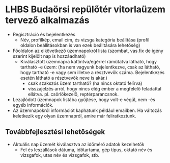 # LHBS Budaörsi repülőtér vitorlaüzem tervező alkalmazás
- Regisztráció és bejelentkezés
  - Név, profilkép, email cím, és vizsga kategória beálltása (profil oldalon beállításokban is van ezek beálltására lehetőség)
- Főoldalon az elkövetkező üzemnapokról lista (szombat, vas.fix de igény szerint kijelölt nap is hozzáadható)
  - Kiválasztott üzemnapra kattintva/egérrel ráműtatva látható, hogy tartható -e üzem: (ha nem vagyunk bejelentkezve, csak az látható, hogy tartható -e vagy sem illetve a résztvevők száma. Bejelentkezés esetén látható a résztvevők neve is akár.)
    - csak szakszós üzem tartható? (ha nincs oktató felírva)
    - visszajelzés arról, hogy nincs elég ember a megfelelő feladattal ellátva. pl. csörlőkezelő, reptérparancsnok.
 - Lezajlódott üzemnapok listába gyűjtése, hogy volt-e végül, nem -és egyéb információk.
 - Az üzemnapokról információt kaphatunk például emailben. Ha változás keletkezik egy olyan üzemnapról, amire már feliratkoztunk.

## Továbbfejlesztési lehetőségek
- Aktuális nap üzemét kiválasztva az időmérő adatok kezelhetők
  - Fel és leszállások dátuma, időtartama, gép típus, oktató név és vizsgafok, utas név és vizsgafok, stb.

